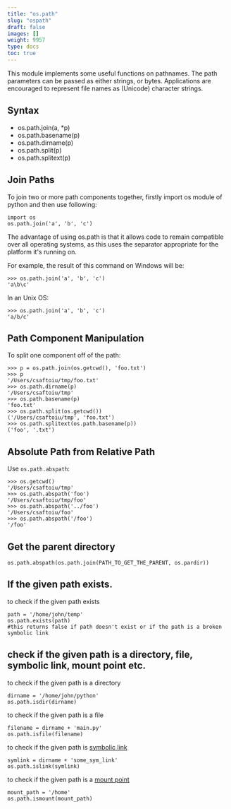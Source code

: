 ```yaml
---
title: "os.path"
slug: "ospath"
draft: false
images: []
weight: 9957
type: docs
toc: true
---
```


This module implements some useful functions on pathnames. The path parameters can be passed as either strings, or bytes. Applications are encouraged to represent file names as (Unicode) character strings.

## Syntax
- os.path.join(a, *p)
- os.path.basename(p)
- os.path.dirname(p)
- os.path.split(p)
- os.path.splitext(p)


## Join Paths
To join two or more path components together, firstly import os module of python and then use following:

    import os
    os.path.join('a', 'b', 'c')

The advantage of using os.path is that it allows code to remain compatible over all operating systems, as this uses the separator appropriate for the platform it's running on.

For example, the result of this command on Windows will be:

    >>> os.path.join('a', 'b', 'c')
    'a\b\c'

In an Unix OS:

    >>> os.path.join('a', 'b', 'c')
    'a/b/c'


## Path Component Manipulation
To split one component off of the path:

```
>>> p = os.path.join(os.getcwd(), 'foo.txt')
>>> p
'/Users/csaftoiu/tmp/foo.txt'
>>> os.path.dirname(p)
'/Users/csaftoiu/tmp'
>>> os.path.basename(p)
'foo.txt'
>>> os.path.split(os.getcwd())
('/Users/csaftoiu/tmp', 'foo.txt')
>>> os.path.splitext(os.path.basename(p))
('foo', '.txt')
```


## Absolute Path from Relative Path
Use `os.path.abspath`:

```
>>> os.getcwd()
'/Users/csaftoiu/tmp'
>>> os.path.abspath('foo')
'/Users/csaftoiu/tmp/foo'
>>> os.path.abspath('../foo')
'/Users/csaftoiu/foo'
>>> os.path.abspath('/foo')
'/foo'
```

## Get the parent directory
    os.path.abspath(os.path.join(PATH_TO_GET_THE_PARENT, os.pardir))




## If the given path exists.
to check if the given path exists

    path = '/home/john/temp'
    os.path.exists(path)
    #this returns false if path doesn't exist or if the path is a broken symbolic link

## check if the given path is a directory, file, symbolic link, mount point etc.
to check if the given path is a directory

    dirname = '/home/john/python'
    os.path.isdir(dirname)

to check if the given path is a file

    filename = dirname + 'main.py'
    os.path.isfile(filename)

to check if the given path is [symbolic link](https://en.wikipedia.org/wiki/Symbolic_link)

    symlink = dirname + 'some_sym_link'
    os.path.islink(symlink)

to check if the given path is a [mount point](http://www.linuxtopia.org/online_books/introduction_to_linux/linux_Mount_points.html)

    mount_path = '/home'
    os.path.ismount(mount_path)

